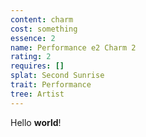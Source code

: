 ```yaml
---
content: charm
cost: something
essence: 2
name: Performance e2 Charm 2
rating: 2
requires: []
splat: Second Sunrise
trait: Performance
tree: Artist
---
```


Hello **world**!
